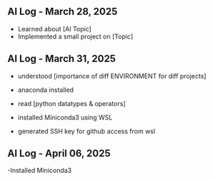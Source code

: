 ## AI Log - March 28, 2025
- Learned about [AI Topic]
- Implemented a small project on [Topic]

## AI Log - March 31, 2025
- understood [importance of diff ENVIRONMENT for diff projects]
- anaconda installed
- read [python datatypes & operators]



- installed Miniconda3 using WSL
- generated SSH key for github access from wsl
 

## AI Log - April 06, 2025
-Installed Miniconda3 
